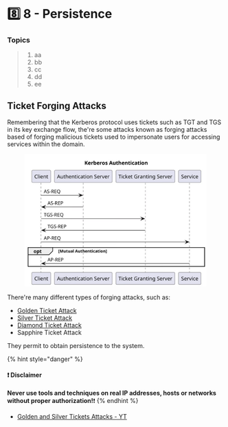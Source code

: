 # 8️⃣ 8 - Persistence

### Topics

> 1. aa
> 2. bb
> 3. cc
> 4. dd
> 5. ee

## Ticket Forging Attacks

Remembering that the Kerberos protocol uses tickets such as TGT and TGS in its key exchange flow, the're some attacks known as forging attacks based of forging malicious tickets used to impersonate users for accessing services within the domain.

<figure><img src="../../.gitbook/assets/image.png" alt=""><figcaption></figcaption></figure>

There're many different types of forging attacks, such as:

* [Golden Ticket Attack](2.1.md)
* [Silver Ticket Attack](2.1-1.md)
* [Diamond Ticket Attack](8.3-diamond-ticket.md)
* Sapphire Ticket Attack

They permit to obtain persistence to the system.

{% hint style="danger" %}
#### ❗ Disclaimer&#x20;

**Never use tools and techniques on real IP addresses, hosts or networks without proper     authorization!**❗
{% endhint %}





* [Golden and Silver Tickets Attacks - YT](https://www.youtube.com/watch?v=KngApymmV60)
